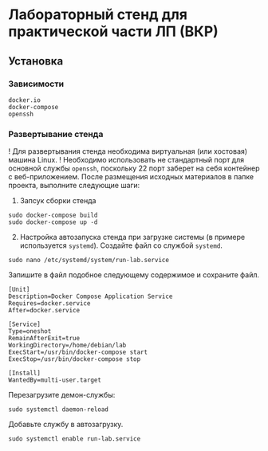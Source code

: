 # Лабораторный стенд для практической части ЛП (ВКР)
## Установка
### Зависимости 
```
docker.io
docker-compose
openssh
```
### Развертывание стенда
! Для развертывания стенда необходима виртуальная (или хостовая) машина Linux. 
! Необходимо использовать не стандартный порт для основной службы `openssh`, поскольку 22 порт заберет на себя контейнер с веб-приложением.
После размещения исходных материалов в папке проекта, выполните следующие шаги:
1. Запсук сборки стенда
```
sudo docker-compose build
sudo docker-compose up -d
```
2. Настройка автозапуска стенда при загрузке системы (в примере используется `systemd`).
Создайте файл со службой `systemd`.
```
sudo nano /etc/systemd/system/run-lab.service
```
Запишите в файл подобное следующему содержимое и сохраните файл.
```
[Unit]
Description=Docker Compose Application Service
Requires=docker.service
After=docker.service

[Service]
Type=oneshot
RemainAfterExit=true
WorkingDirectory=/home/debian/lab
ExecStart=/usr/bin/docker-compose start
ExecStop=/usr/bin/docker-compose stop

[Install]
WantedBy=multi-user.target
```
Перезагрузите демон-службы:
```
sudo systemctl daemon-reload
```
Добавьте службу в автозагрузку.
```
sudo systemctl enable run-lab.service
```
